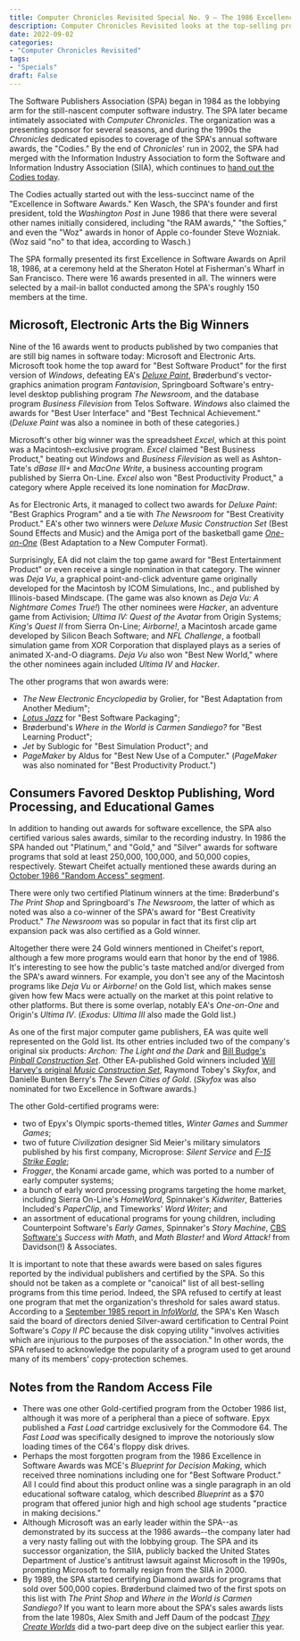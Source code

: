 ```yaml
---
title: Computer Chronicles Revisited Special No. 9 — The 1986 Excellence in Software Awards
description: Computer Chronicles Revisited looks at the top-selling programs certified by the Software Publishers Association.
date: 2022-09-02
categories:
- "Computer Chronicles Revisited"
tags:
- "Specials"
draft: False
---
```


The Software Publishers Association (SPA) began in 1984 as the lobbying arm for the still-nascent computer software industry. The SPA later became intimately associated with *Computer Chronicles*. The organization was a presenting sponsor for several seasons, and during the 1990s the *Chronicles* dedicated episodes to coverage of the SPA's annual software awards, the "Codies." By the end of *Chronicles*' run in 2002, the SPA had merged with the Information Industry Association to form the Software and Information Industry Association (SIIA), which continues to [hand out the Codies today](https://siia.net/codie/).

The Codies actually started out with the less-succinct name of the "Excellence in Software Awards." Ken Wasch, the SPA's founder and first president, told the *Washington Post* in June 1986 that there were several other names initially considered, including "the RAM awards," "the Softies," and even the "Woz" awards in honor of Apple co-founder Steve Wozniak. (Woz said "no" to that idea, according to Wasch.)

The SPA formally presented its first Excellence in Software Awards on April 18, 1986, at a ceremony held at the Sheraton Hotel at Fisherman's Wharf in San Francisco. There were 16 awards presented in all. The winners were selected by a mail-in ballot conducted among the SPA's roughly 150 members at the time.

## Microsoft, Electronic Arts the Big Winners

Nine of the 16 awards went to products published by two companies that are still big names in software today: Microsoft and Electronic Arts. Microsoft took home the top award for "Best Software Product" for the first version of *Windows*, defeating EA's [*Deluxe Paint*](https://smoliva.blog/post/computer-chronicles-revisited-052-amiga-workbench-deluxe-paint-neochrome-vip-professional/), Brøderbund's vector-graphics animation program *Fantavision*, Springboard Software's entry-level desktop publishing program *The Newsroom*, and the database program *Business Filevision* from Telos Software. *Windows* also claimed the awards for "Best User Interface" and "Best Technical Achievement." (*Deluxe Paint* was also a nominee in both of these categories.)

Microsoft's other big winner was the spreadsheet *Excel*, which at this point was a Macintosh-exclusive program. *Excel* claimed "Best Business Product," beating out *Windows* and *Business Filevision* as well as Ashton-Tate's *dBase III+* and *MacOne Write*, a business accounting program published by Sierra On-Line. *Excel* also won "Best Productivity Product," a category where Apple received its lone nomination for *MacDraw*.

As for Electronic Arts, it managed to collect two awards for *Deluxe Paint*: "Best Graphics Program" and a tie with *The Newsroom* for "Best Creativity Product." EA's other two winners were *Deluxe Music Construction Set* (Best Sound Effects and Music) and the Amiga port of the basketball game [*One-on-One*](https://smoliva.blog/post/computer-chronicles-revisited-015-space-shuttle-excalibur-pinball-construction-set-dr-j-larry-bird/) (Best Adaptation to a New Computer Format).

Surprisingly, EA did not claim the top game award for "Best Entertainment Product" or even receive a single nomination in that category. The winner was *Deja Vu*, a graphical point-and-click adventure game originally developed for the Macintosh by ICOM Simulations, Inc., and published by Illinois-based Mindscape. (The game was also known as *Deja Vu: A Nightmare Comes True!*) The other nominees were *Hacker*, an adventure game from Activision; *Ultima IV: Quest of the Avatar* from Origin Systems; *King's Quest II* from Sierra On-Line; *Airborne!*, a Macintosh arcade game developed by Silicon Beach Software; and *NFL Challenge*, a football simulation game from XOR Corporation that displayed plays as a series of animated X-and-O diagrams. *Deja Vu* also won "Best New World," where the other nominees again included *Ultima IV* and *Hacker*.

The other programs that won awards were:

+ *The New Electronic Encyclopedia* by Grolier, for "Best Adaptation from Another Medium";
+ [*Lotus Jazz*](https://smoliva.blog/post/computer-chronicles-revisited-035-macproject-filevision-gem-lotus-jazz/) for "Best Software Packaging";
+ Brøderbund's *Where in the World is Carmen Sandiego?* for "Best Learning Product";
+ *Jet* by Sublogic for "Best Simulation Product"; and
+ *PageMaker* by Aldus for "Best New Use of a Computer." (*PageMaker* was also nominated for "Best Productivity Product.")

## Consumers Favored Desktop Publishing, Word Processing, and Educational Games

In addition to handing out awards for software excellence, the SPA also certified various sales awards, similar to the recording industry. In 1986 the SPA handed out "Platinum," and "Gold," and "Silver" awards for software programs that sold at least 250,000, 100,000, and 50,000 copies, respectively. Stewart Cheifet actually mentioned these awards during an [October 1986 "Random Access" segment](https://smoliva.blog/post/computer-chronicles-revisited-066-disk-optimizer-doubledos-xtree-hot-above-disc-dbase-programmers-utilities-detente/).

There were only two certified Platinum winners at the time: Brøderbund's *The Print Shop* and Springboard's *The Newsroom*, the latter of which as noted was also a co-winner of the SPA's award for "Best Creativity Product." *The Newsroom* was so popular in fact that its first clip art expansion pack was also certified as a Gold winner.

Altogether there were 24 Gold winners mentioned in Cheifet's report, although a few more programs would earn that honor by the end of 1986. It's interesting to see how the public's taste matched and/or diverged from the SPA's award winners. For example, you don't see any of the Macintosh programs like *Deja Vu* or *Airborne!* on the Gold list, which makes sense given how few Macs were actually on the market at this point relative to other platforms. But there is some overlap, notably EA's *One-on-One* and Origin's *Ultima IV*. (*Exodus: Ultima III* also made the Gold list.)

As one of the first major computer game publishers, EA was quite well represented on the Gold list. Its other entries included two of the company's original six products: *Archon: The Light and the Dark* and [Bill Budge's *Pinball Construction Set*](https://smoliva.blog/post/computer-chronicles-revisited-015-space-shuttle-excalibur-pinball-construction-set-dr-j-larry-bird/). Other EA-published Gold winners included [Will Harvey's original *Music Construction Set*](https://smoliva.blog/post/computer-chronicles-revisited-003-music-construction-set-alpha-syntauri/), Raymond Tobey's *Skyfox*, and Danielle Bunten Berry's *The Seven Cities of Gold*. (*Skyfox* was also nominated for two Excellence in Software awards.)

The other Gold-certified programs were:

+ two of Epyx's Olympic sports-themed titles, *Winter Games* and *Summer Games*;
+ two of future *Civilization* designer Sid Meier's military simulators published by his first company, Microprose: *Silent Service* and [*F-15 Strike Eagle*](https://smoliva.blog/post/computer-chronicles-revisited-049-solon-bob-carr-ed-zschau-f-15-strike-eagle/);
+ *Frogger*, the Konami arcade game, which was ported to a number of early computer systems;
+ a bunch of early word processing programs targeting the home market, including Sierra On-Line's *HomeWord*, Spinnaker's *Kidwriter*, Batteries Included's *PaperClip*, and Timeworks' *Word Writer*; and
+ an assortment of educational programs for young children, including Counterpoint Software's *Early Games*, Spinnaker's *Story Machine*, [CBS Software's](https://smoliva.blog/post/computer-chronicles-revisited-special-007-brainbank-cbs-software-murder-by-the-dozen/) *Success with Math*, and *Math Blaster!* and *Word Attack!* from Davidson(!) & Associates.

It is important to note that these awards were based on sales figures reported by the individual publishers and certified by the SPA. So this should not be taken as a complete or "canoical" list of all best-selling programs from this time period. Indeed, the SPA refused to certify at least one program that met the organization's threshold for sales award status. According to a [September 1985 report in *InfoWorld*](https://books.google.com/books?id=iS8EAAAAMBAJ&pg=PA15), the SPA's Ken Wasch said the board of directors denied Silver-award certification to Central Point Software's *Copy II PC* because the disk copying utility "involves activities which are injurious to the purposes of the association." In other words, the SPA refused to acknowledge the popularity of a program used to get around many of its members' copy-protection schemes.

## Notes from the Random Access File

+ There was one other Gold-certified program from the October 1986 list, although it was more of a peripheral than a piece of software. Epyx published a *Fast Load* cartridge exclusively for the Commodore 64. The *Fast Load* was specifically designed to improve the notoriously slow loading times of the C64's floppy disk drives.
+ Perhaps the most forgotten program from the 1986 Excellence in Software Awards was MCE's *Blueprint for Decision Making*, which received three nominations including one for "Best Software Product." All I could find about this product online was a single paragraph in an old educational software catalog, which described *Blueprint* as a $70 program that offered junior high and high school age students "practice in making decisions."
+ Although Microsoft was an early leader within the SPA--as demonstrated by its success at the 1986 awards--the company later had a very nasty falling out with the lobbying group. The SPA and its successor organization, the SIIA, publicly backed the United States Department of Justice's antitrust lawsuit against Microsoft in the 1990s, prompting Microsoft to formally resign from the SIIA in 2000.
+ By 1989, the SPA started certifying Diamond awards for programs that sold over 500,000 copies. Brøderbund claimed two of the first spots on this list with *The Print Shop* and *Where in the World is Carmen Sandiego?* If you want to learn more about the SPA's sales awards lists from the late 1980s, Alex Smith and Jeff Daum of the podcast [*They Create Worlds*](https://www.theycreateworlds.com/) did a two-part deep dive on the subject earlier this year.
